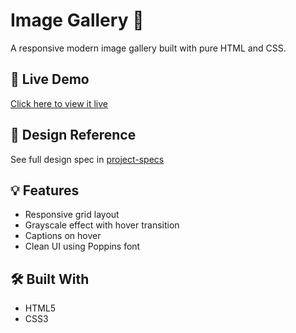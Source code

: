 # Image Gallery 📸

A responsive modern image gallery built with pure HTML and CSS.

## 🔗 Live Demo

[Click here to view it live](https://over-haull.github.io/image-gallery/)

## 📐 Design Reference

See full design spec in [project-specs](./README-DESIGN.md)


## 💡 Features

- Responsive grid layout
- Grayscale effect with hover transition
- Captions on hover
- Clean UI using Poppins font

## 🛠️ Built With

- HTML5
- CSS3
